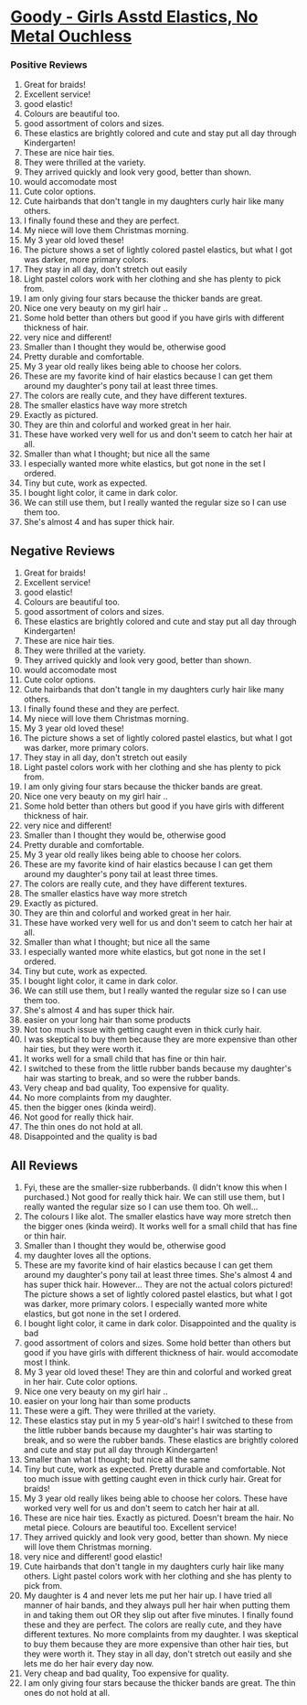 # [Goody - Girls Asstd Elastics, No Metal Ouchless](https://products.checkmycream.com/products/Goody-Girls-Asstd-Elastics-No-Metal-Ouchless.html)

### Positive Reviews

<ol>
      <li>Great for braids!</li>
      <li>Excellent service!</li>
      <li>good elastic!</li>
      <li>Colours are beautiful too.</li>
      <li>good assortment of colors and sizes.</li>
      <li>These elastics are brightly colored and cute and stay put all day through Kindergarten!</li>
      <li>These are nice hair ties.</li>
      <li>They were thrilled at the variety.</li>
      <li>They arrived quickly and look very good, better than shown.  </li>
      <li>would accomodate most</li>
      <li>Cute color options.</li>
      <li>Cute hairbands that don&#x27;t tangle in my daughters curly hair like many others.  </li>
      <li>I finally found these and they are perfect.</li>
      <li>My niece will love them Christmas morning.</li>
      <li>My 3 year old loved these!</li>
      <li>The picture shows a set of lightly colored pastel elastics, but what I got was darker, more primary colors.</li>
      <li>They stay in all day, don&#x27;t stretch out easily</li>
      <li>Light pastel colors work with her clothing and she has plenty to pick from.</li>
      <li>I am only giving four stars because the thicker bands are great.</li>
      <li>Nice one very beauty on my girl hair ..</li>
      <li>Some hold better than others but good if you have girls with different thickness of hair.</li>
      <li>very nice and different!</li>
      <li>Smaller than I thought they would be, otherwise good</li>
      <li>Pretty durable and comfortable.</li>
      <li>My 3 year old really likes being able to choose her colors.</li>
      <li>These are my favorite kind of hair elastics because I can get them around my daughter&#x27;s pony tail at least three times.</li>
      <li>The colors are really cute, and they have different textures.</li>
      <li>The smaller elastics have way more stretch</li>
      <li>Exactly as pictured.</li>
      <li>They are thin and colorful and worked great in her hair.</li>
      <li>These have worked very well for us and don&#x27;t seem to catch her hair at all.</li>
      <li>Smaller than what I thought; but nice all the same</li>
      <li>I especially wanted more white elastics, but got none in the set I ordered.</li>
      <li>Tiny but cute, work as expected.</li>
      <li>I bought light color, it came in dark color.</li>
      <li>We can still use them, but I really wanted the regular size so I can use them too.</li>
      <li>She&#x27;s almost 4 and has super thick hair.</li>
</ol>


<h2>Negative Reviews</h2>
<ol>
<li> Great for braids!</li>
<li> Excellent service!</li>
<li> good elastic!</li>
<li> Colours are beautiful too.</li>
<li> good assortment of colors and sizes.</li>
<li> These elastics are brightly colored and cute and stay put all day through Kindergarten!</li>
<li> These are nice hair ties.</li>
<li> They were thrilled at the variety.</li>
<li> They arrived quickly and look very good, better than shown.  </li>
<li> would accomodate most</li>
<li> Cute color options.</li>
<li> Cute hairbands that don&#x27;t tangle in my daughters curly hair like many others.  </li>
<li> I finally found these and they are perfect.</li>
<li> My niece will love them Christmas morning.</li>
<li> My 3 year old loved these!</li>
<li> The picture shows a set of lightly colored pastel elastics, but what I got was darker, more primary colors.</li>
<li> They stay in all day, don&#x27;t stretch out easily</li>
<li> Light pastel colors work with her clothing and she has plenty to pick from.</li>
<li> I am only giving four stars because the thicker bands are great.</li>
<li> Nice one very beauty on my girl hair ..</li>
<li> Some hold better than others but good if you have girls with different thickness of hair.</li>
<li> very nice and different!</li>
<li> Smaller than I thought they would be, otherwise good</li>
<li> Pretty durable and comfortable.</li>
<li> My 3 year old really likes being able to choose her colors.</li>
<li> These are my favorite kind of hair elastics because I can get them around my daughter&#x27;s pony tail at least three times.</li>
<li> The colors are really cute, and they have different textures.</li>
<li> The smaller elastics have way more stretch</li>
<li> Exactly as pictured.</li>
<li> They are thin and colorful and worked great in her hair.</li>
<li> These have worked very well for us and don&#x27;t seem to catch her hair at all.</li>
<li> Smaller than what I thought; but nice all the same</li>
<li> I especially wanted more white elastics, but got none in the set I ordered.</li>
<li> Tiny but cute, work as expected.</li>
<li> I bought light color, it came in dark color.</li>
<li> We can still use them, but I really wanted the regular size so I can use them too.</li>
<li> She&#x27;s almost 4 and has super thick hair.</li>
<li> easier on your long hair than some products</li>
<li> Not too much issue with getting caught even in thick curly hair.</li>
<li> I was skeptical to buy them because they are more expensive than other hair ties, but they were worth it.</li>
<li> It works well for a small child that has fine or thin hair.</li>
<li> I switched to these from the little rubber bands because my daughter&#x27;s hair was starting to break, and so were the rubber bands.</li>
<li> Very cheap and bad quality, Too expensive for quality.</li>
<li> No more complaints from my daughter.</li>
<li> then the bigger ones (kinda weird).</li>
<li> Not good for really thick hair.</li>
<li> The thin ones do not hold at all.</li>
<li> Disappointed and the quality is bad</li>
</ol>

<h2>All Reviews</h2>

<ol>
    <li> Fyi, these are the smaller-size rubberbands. (I didn&#x27;t know this when I purchased.) Not good for really thick hair. We can still use them, but I really wanted the regular size so I can use them too. Oh well...</li>
    <li> The colours I like alot. The smaller elastics have way more stretch then the bigger ones (kinda weird). It works well for a small child that has fine or thin hair.</li>
    <li> Smaller than I thought they would be, otherwise good</li>
    <li> my daughter loves all the options.</li>
    <li> These are my favorite kind of hair elastics because I can get them around my daughter&#x27;s pony tail at least three times. She&#x27;s almost 4 and has super thick hair. However... They are not the actual colors pictured! The picture shows a set of lightly colored pastel elastics, but what I got was darker, more primary colors. I especially wanted more white elastics, but got none in the set I ordered.</li>
    <li> I bought light color, it came in dark color. Disappointed and the quality is bad</li>
    <li> good assortment of colors and sizes. Some hold better than others but good if you have girls with different thickness of hair. would accomodate most I think.</li>
    <li> My 3 year old loved these! They are thin and colorful and worked great in her hair. Cute color options.</li>
    <li> Nice one very beauty on my girl hair ..</li>
    <li> easier on your long hair than some products</li>
    <li> These were a gift.  They were thrilled at the variety.</li>
    <li> These elastics stay put in my 5 year-old&#x27;s hair! I switched to these from the little rubber bands because my daughter&#x27;s hair was starting to break, and so were the rubber bands. These elastics are brightly colored and cute and stay put all day through Kindergarten!</li>
    <li> Smaller than what I thought; but nice all the same</li>
    <li> Tiny but cute, work as expected. Pretty durable and comfortable. Not too much issue with getting caught even in thick curly hair. Great for braids!</li>
    <li> My 3 year old really likes being able to choose her colors. These have worked very well for us and don&#x27;t seem to catch her hair at all.</li>
    <li> These are nice hair ties. Exactly as pictured. Doesn&#x27;t bream the hair.  No metal piece. Colours are beautiful too. Excellent service!</li>
    <li> They arrived quickly and look very good, better than shown.  My niece will love them Christmas morning.</li>
    <li> very nice and different! good elastic!</li>
    <li> Cute hairbands that don&#x27;t tangle in my daughters curly hair like many others.  Light pastel colors work with her clothing and she has plenty to pick from.</li>
    <li> My daughter is 4 and never lets me put her hair up. I have tried all manner of hair bands, and they always pull her hair when putting them in and taking them out OR they slip out after five minutes. I finally found these and they are perfect. The colors are really cute, and they have different textures. No more complaints from my daughter. I was skeptical to buy them because they are more expensive than other hair ties, but they were worth it. They stay in all day, don&#x27;t stretch out easily and she lets me do her hair every day now.</li>
    <li> Very cheap and bad quality, Too expensive for quality.</li>
    <li> I am only giving four stars because the thicker bands are great. The thin ones do not hold at all.</li>
</ol>




